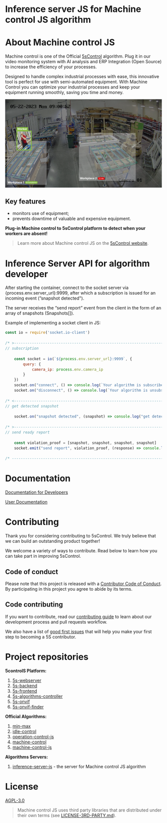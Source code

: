 # Inference server JS for Machine control JS algorithm

# About Machine control JS
Machine control is one of the Official [5sControl](https://5scontrol.com/) algorithm. Plug it in our video monitoring system with AI analysis and ERP Integration (Open Source) to increase the efficiency of your processes.

Designed to handle complex industrial processes with ease, this innovative tool is perfect for use with semi-automated equipment. With Machine Control you can optimize your industrial processes and keep your equipment running smoothly, saving you time and money.

![Machine-control](https://github.com/5sControl/5s-user-documentation/blob/main/assets/Machine-control.png)

## Key features

- monitors use of equipment;
- prevents downtime of valuable and expensive equipment.

**Plug-in Machine control to 5sControl platform to detect when your workers are absent!**

> Learn more about Machine control JS on the [5sControl website](https://5scontrol.com/solutions/machine-control).

# Inference Server API for algorithm developer
After starting the container, connect to the socket server via {process.env.server_url}:9999, after which a subscription is issued for an incoming event (”snapshot detected").

The server receives the “send report” event from the client in the form of an array of snapshots (Snapshots[]).

Example of implementing a socket client in JS:

```js
const io = require('socket.io-client')

/* >-----------------------------------------------------------------------------------------------> **/
// subscription

    const socket = io(`${process.env.server_url}:9999`, {
        query: {
            camera_ip: process.env.camera_ip
        }
    })
    socket.on("connect", () => console.log(`Your algorithm is subscribed to the inference server`))
    socket.on("disconnect", () => console.log(`Your algorithm is unsubscribed to the inference server`))

/* <----------------------------------------------------------------------------------------------< **/
// get detected snapshot

    socket.on("snapshot detected", (snapshot) => console.log("get detected snapshot"))

/* >----------------------------------------------------------------------------------------------> **/
// send ready report

    const violation_proof = [snapshot, snapshot, snapshot, snapshot]
    socket.emit("send report", violation_proof, (response) => console.log(response.status))

/* ------------------------------------------------------------------------------------------------- **/
```

# **Documentation**

[Documentation for Developers](https://github.com/5sControl/5s-dev-documentation/wiki)

[User Documentation](https://github.com/5sControl/Manufacturing-Automatization-Enterprise/wiki)

# **Contributing**
Thank you for considering contributing to 5sControl. We truly believe that we can build an outstanding product together!

We welcome a variety of ways to contribute. Read below to learn how you can take part in improving 5sControl.

## **Code of conduct**

Please note that this project is released with a [Contributor Code of Conduct](CODE_OF_CONDUCT.md). By participating in this project you agree to abide by its terms.

## Code contributing

If you want to contribute, read  our [contributing guide](CONTRIBUTING.md) to learn about our development process and pull requests workflow.

We also have a list of [good first issues](https://github.com/5sControl/inference-server-js/issues?q=is%3Aopen+is%3Aissue+label%3A%22good+first+issue%22) that will help you make your first step to beсoming a 5S contributor.

# **Project repositories**

**5controlS Platform:**
1. [5s-webserver](https://github.com/5sControl/5s-webserver)
2. [5s-backend](https://github.com/5sControl/5s-backend)
3. [5s-frontend](https://github.com/5sControl/5s-frontend)
4. [5s-algorithms-controller](https://github.com/5sControl/5s-algorithms-controller)
5. [5s-onvif](https://github.com/5sControl/5s-onvif)
6. [5s-onvif-finder](https://github.com/5sControl/5s-onvif-finder)
  
**Official Algorithms:**
1. [min-max](https://github.com/5sControl/min-max)
2. [idle-control](https://github.com/5sControl/idle-control)
3. [operation-control-js](https://github.com/5sControl/operation-control-js)
4. [machine-control](https://github.com/5sControl/machine-control)
5. [machine-control-js](https://github.com/5sControl/machine-control-js)

**Algorithms Servers:**
1. [inference-server-js](https://github.com/5sControl/inference-server-js) - the server for Machine control JS algorithm

# **License**
[AGPL-3.0](LICENSE)

> Machine control JS uses third party libraries that are distributed under their own terms (see [LICENSE-3RD-PARTY.md](https://github.com/5sControl/inference-server-js/blob/main/LICENSE-3RD-PARTY.md)).<br>

<br>
<div align="center">
  <a href="https://5scontrol.com/" style="text-decoration:none;">
    <img src="https://github.com/5sControl/Manufacturing-Automatization-Enterprise/blob/3bafa5805821a34e8b825df7cc78e00543fd7a58/assets/Property%201%3DVariant4.png" width="10%" alt="" /></a> 
  <img src="https://github.com/5sControl/5s-backend/assets/131950264/d48bcf5c-8aa6-42c4-a47d-5548ae23940d" width="3%" alt="" />
  <a href="https://github.com/5sControl" style="text-decoration:none;">
    <img src="https://github.com/5sControl/Manufacturing-Automatization-Enterprise/blob/3bafa5805821a34e8b825df7cc78e00543fd7a58/assets/github.png" width="4%" alt="" /></a>
  <img src="https://github.com/5sControl/5s-backend/assets/131950264/d48bcf5c-8aa6-42c4-a47d-5548ae23940d" width="3%" alt="" />
  <a href="https://www.youtube.com/@5scontrol" style="text-decoration:none;">
    <img src="https://github.com/5sControl/Manufacturing-Automatization-Enterprise/blob/ebf176c81fdb62d81b2555cb6228adc074f60be0/assets/youtube%20(1).png" width="5%" alt="" /></a>
</div>


